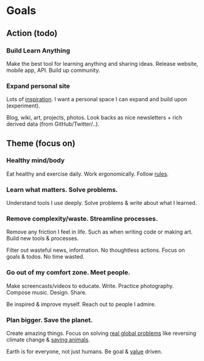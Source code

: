 # Goals

## Action (todo)

### Build Learn Anything

Make the best tool for learning anything and sharing ideas. Release website, mobile app, API. Build up community.

### Expand personal site

Lots of [inspiration](../design/design-inspiration.md). I want a personal space I can expand and build upon (experiment).

Blog, wiki, art, projects, photos. Look backs as nice newsletters + rich derived data (from GitHub/Twitter/..).

## Theme (focus on)

### Healthy mind/body

Eat healthy and exercise daily. Work ergonomically. Follow [rules](rules.md).

### Learn what matters. Solve problems.

Understand tools I use deeply. Solve problems & write about what I learned.

### Remove complexity/waste. Streamline processes.

Remove any friction I feel in life. Such as when writing code or making art. Build new tools & processes.

Filter out wasteful news, information. No thoughtless actions. Focus on goals & todos. No time wasted.

### Go out of my comfort zone. Meet people.

Make screencasts/videos to educate. Write. Practice photography. Compose music. Design. Share.

Be inspired & improve myself. Reach out to people I admire.

### Plan bigger. Save the planet.

Create amazing things. Focus on solving [real global problems](https://www.youtube.com/watch?v=vKmQW_Nkfk8) like reversing climate change & [saving animals](https://www.reddit.com/r/worldnews/comments/iwujp5/humans_wiped_out_twothirds_of_the_worlds_wildlife/).

Earth is for everyone, not just humans. Be goal & [value](../business/startups/values.md) driven.
